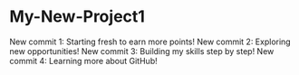 # My-New-Project1
New commit 1: Starting fresh to earn more points!
New commit 2: Exploring new opportunities!
New commit 3: Building my skills step by step!
New commit 4: Learning more about GitHub!
